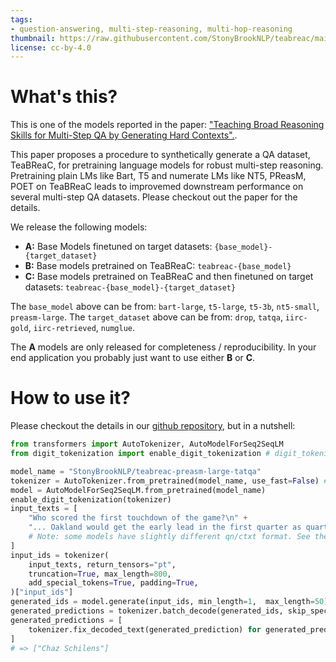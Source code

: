 ```yaml
---
tags:
- question-answering, multi-step-reasoning, multi-hop-reasoning
thumbnail: https://raw.githubusercontent.com/StonyBrookNLP/teabreac/main/teabreac_icon.png
license: cc-by-4.0
---
```


# What's this?

This is one of the models reported in the paper: ["Teaching Broad Reasoning Skills for Multi-Step QA by Generating Hard Contexts".](https://arxiv.org/abs/2205.12496).

This paper proposes a procedure to synthetically generate a QA dataset, TeaBReaC, for pretraining language models for robust multi-step reasoning. Pretraining plain LMs like Bart, T5 and numerate LMs like NT5, PReasM, POET on TeaBReaC leads to improvemed downstream performance on several multi-step QA datasets. Please checkout out the paper for the details.

We release the following models:

- **A:** Base Models finetuned on target datasets: `{base_model}-{target_dataset}`
- **B:** Base models pretrained on TeaBReaC: `teabreac-{base_model}`
- **C:** Base models pretrained on TeaBReaC and then finetuned on target datasets: `teabreac-{base_model}-{target_dataset}`

The `base_model` above can be from: `bart-large`, `t5-large`, `t5-3b`, `nt5-small`, `preasm-large`.
The `target_dataset` above can be from: `drop`, `tatqa`, `iirc-gold`, `iirc-retrieved`, `numglue`.

The **A** models are only released for completeness / reproducibility. In your end application you probably just want to use either **B** or **C**.

# How to use it?

Please checkout the details in our [github repository](https://github.com/stonybrooknlp/teabreac), but in a nutshell:

```python
from transformers import AutoTokenizer, AutoModelForSeq2SeqLM
from digit_tokenization import enable_digit_tokenization # digit_tokenization.py from https://github.com/stonybrooknlp/teabreac

model_name = "StonyBrookNLP/teabreac-preasm-large-tatqa"
tokenizer = AutoTokenizer.from_pretrained(model_name, use_fast=False) # Fast doesn't work with digit tokenization
model = AutoModelForSeq2SeqLM.from_pretrained(model_name)
enable_digit_tokenization(tokenizer)
input_texts = [
    "Who scored the first touchdown of the game?\n" +
    "... Oakland would get the early lead in the first quarter as quarterback JaMarcus Russell completed a 20-yard touchdown pass to rookie wide receiver Chaz Schilens..."
    # Note: some models have slightly different qn/ctxt format. See the github repo.
]
input_ids = tokenizer(
    input_texts, return_tensors="pt",
    truncation=True, max_length=800,
    add_special_tokens=True, padding=True,
)["input_ids"]
generated_ids = model.generate(input_ids, min_length=1,  max_length=50)
generated_predictions = tokenizer.batch_decode(generated_ids, skip_special_tokens=False)
generated_predictions = [
    tokenizer.fix_decoded_text(generated_prediction) for generated_prediction in generated_predictions
]
# => ["Chaz Schilens"]
```